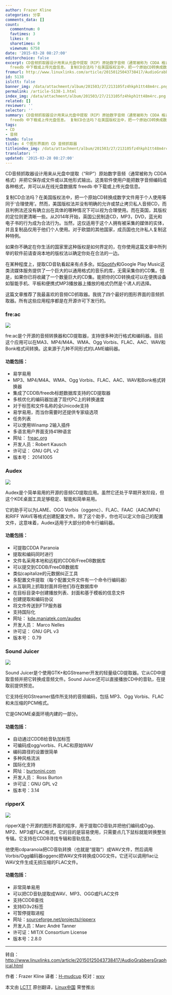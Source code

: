 ```yaml
---
author: Frazer Kline
categories: 分享
comments_data: []
count:
  commentnum: 0
  favtimes: 3
  likes: 0
  sharetimes: 0
  viewnum: 6758
date: '2015-03-28 08:27:00'
editorchoice: false
excerpt: CD音频抓取器设计用来从光盘中提取（RIP）原始数字音频（通常被称为 CDDA 格式）并把它保存成文件或以其他形式输出。这类软件使用户能把数字音频编码成各种格式，并可以从在线光盘数据库
  freedb 中下载或上传光盘信息。 复制CD合法吗？在美国版权法中，把一个原始CD转换成数字文件用于个人使用等同于合理使用。然而，美国版权法并没有明确的允许或禁止拷贝私人音频CD，而且判例法还没有确立出在具体的哪种情况下可以视为合理使用。而在英国，其版权的定位则更清晰一些。从2014年开始，英国公民制造CD，MP3，DVD，蓝光和电子书的行为成为合
fromurl: http://www.linuxlinks.com/article/20150125043738417/AudioGrabbersGraphical.html
id: 5138
islctt: false
banner_img: /data/attachment/album/201503/27/213105fz4hkph1tt48m4rc.png
permalink: /article-5138-1.html
index_img: /data/attachment/album/201503/27/213105fz4hkph1tt48m4rc.png
related: []
reviewer: ''
selector: ''
summary: CD音频抓取器设计用来从光盘中提取（RIP）原始数字音频（通常被称为 CDDA 格式）并把它保存成文件或以其他形式输出。这类软件使用户能把数字音频编码成各种格式，并可以从在线光盘数据库
  freedb 中下载或上传光盘信息。 复制CD合法吗？在美国版权法中，把一个原始CD转换成数字文件用于个人使用等同于合理使用。然而，美国版权法并没有明确的允许或禁止拷贝私人音频CD，而且判例法还没有确立出在具体的哪种情况下可以视为合理使用。而在英国，其版权的定位则更清晰一些。从2014年开始，英国公民制造CD，MP3，DVD，蓝光和电子书的行为成为合
tags:
- CD
- 音频
thumb: false
title: 4 个图形界面的 CD 音频抓取器
titleindex_img: /data/attachment/album/201503/27/213105fz4hkph1tt48m4rc.png
translator: ''
updated: '2015-03-28 08:27:00'
---
```


CD音频抓取器设计用来从光盘中提取（“RIP”）原始数字音频（通常被称为 CDDA 格式）并把它保存成文件或以其他形式输出。这类软件使用户能把数字音频编码成各种格式，并可以从在线光盘数据库 freedb 中下载或上传光盘信息。


复制CD合法吗？在美国版权法中，把一个原始CD转换成数字文件用于个人使用等同于‘合理使用’。然而，美国版权法并没有明确的允许或禁止拷贝私人音频CD，而且判例法还没有确立出在具体的哪种情况下可以视为合理使用。而在英国，其版权的定位则更清晰一些。从2014年开始，英国公民制造CD，MP3，DVD，蓝光和电子书的行为成为合法行为。当然，这仅适用于这个人拥有被采集的媒体的实体，并且复制品仅用于他们个人使用。对于欧盟的其他国家，成员国也允许私人复制这种特例。


如果你不确定在你生活的国家里这种版权是如何界定的，在你使用这篇文章中所列举的软件前请查询本地的版权法以确定你处在合法的一边。


在某种程度上，提取CD音轨看起来有点多余。如[Spotify](http://linux.cn/article-3130-1.html)和Google Play Music这类流媒体服务提供了一个巨大的以通用格式的音乐的库，无需采集你的CD集。但是，如果你已将收藏了一个数量巨大的CD集。能把你的CD转换成可以在便携设备如智能手机、平板和便携式MP3播放器上播放的格式仍然是个诱人的选择。


这篇文章推荐了我最喜欢的音频CD抓取器。我挑了四个最好的图形界面的音频抓取器。所有这些应用程序都是在开源许可下发行的。


### fre:ac


![](/data/attachment/album/201503/27/213105fz4hkph1tt48m4rc.png)


fre:ac是个开源的音频转换器和CD提取器，支持很多种流行格式和编码器。目前这个应用可以在MA3、MP4/M4A、WMA、Ogg Vorbis、FLAC、AAC、WAV和Bonk格式间转换。这来源于几种不同形式的LAME编码器。


#### 功能包括：


* 易学易用
* MP3、MP4/M4A、WMA、Ogg Vorbis、FLAC、AAC、WAV和Bonk格式转换器
* 集成了CDDB/freedb标题数据库支持的CD提取器
* 多核优化的编码器加速了现代PC上的转换速度
* 对于标签和文件名称的全Unicode支持
* 易学易用，而当你需要时还提供专家级选项
* 任务列表
* 可以使用Winamp 2输入插件
* 多语言用户界面支持41种语言
* 网址： [freac.org](http://www.freac.org/)
* 开发人员：Robert Kausch
* 许可证： GNU GPL v2
* 版本号： 20141005


### Audex


![](/data/attachment/album/201503/27/213123qwkqt65ze554wo04.png)


Audex是个简单易用的开源的音频CD提取应用。虽然它还处于早期开发阶段，但这个KDE桌面工具足够稳定、智能和简单易用。


它的助手可以为LAME、OGG Vorbis（oggenc）、FLAC、FAAC（AAC/MP4）和RIFF WAVE等格式创建配置文件。除了这个助手，你也可以定义你自己的配置文件，这意味着，Audex适用于大部分的命令行编码器。


#### 功能包括：


* 可提取CDDA Paranoia
* 提取和编码同时进行
* 文件名采用本地和远程的CDDB/FreeDB数据库
* 可以提交到CDDB/FreeDB数据库
* 类似capitalize的元数据纠正工具
* 多配置文件提取（每个配置文件文件有一个命令行编码器）
* 从互联网上抓取封面并将他们存在数据库中
* 在目标目录中创建播放列表、封面和基于模板的信息文件
* 创建提取和编码协议
* 将文件传送到FTP服务器
* 支持国际化
* 网址： [kde.maniatek.com/audex](http://kde.maniatek.com/audex/)
* 开发人员： Marco Nelles
* 许可证： GNU GPL v3
* 版本号： 0.79


### Sound Juicer


![](/data/attachment/album/201503/27/213136ecdivivopttgtecz.png)


Sound Juicer是个使用GTK+和GStreamer开发的轻量级CD提取器。它从CD中提取音频并把它转换成音频文件。Sound Juicer还可以直接播放CD中的音轨，在提取前提供预览。


它支持任何GStreamer插件所支持的音频编码，包括 MP3、Ogg Vorbis、FLAC和未压缩的PCM格式。


它是GNOME桌面环境内建的一部分。


#### 功能包括：


* 自动通过CDDB给音轨加标签
* 可编码成ogg/vorbis、FLAC和原始WAV
* 编码路径的设置很简单
* 多种风格流派
* 国际化支持
* 网址：[burtonini.com](http://burtonini.com/blog/computers/sound-juicer)
* 开发人员： Ross Burton
* 许可证：GNU GPL v2
* 版本号：3.14


### ripperX


![](/data/attachment/album/201503/27/213146rcu0chruor2uozr3.png)


ripperX是个开源的图形界面的程序，用于提取CD音轨并把他们编码成Ogg、MP2、MP3或FLAC格式。它的目的是容易使用，只需要点几下鼠标就能转换整张专辑。它支持在CDDB寻找专辑和音轨信息。


他使用cdparanoia把CD音轨转换（也就是“提取”）成WAV文件，然后调用Vorbis/Ogg编码器oggenc把WAV文件转换成OGG文件。它还可以调用flac让WAV文件生成无损压缩的FLAC文件。


#### 功能包括：


* 非常简单易用
* 可以把CD音轨提取成WAV、MP3、OGG或FLAC文件
* 支持CDDB查找
* 支持ID3v2标签
* 可暂停提取进程
* 网址：[sourceforge.net/projects/ripperx](http://sourceforge.net/projects/ripperx/)
* 开发人员：Marc André Tanner
* 许可证：MIT/X Consortium License
* 版本号：2.8.0




---


转自：<http://www.linuxlinks.com/article/20150125043738417/AudioGrabbersGraphical.html>


作者：Frazer Kline 译者：[H-mudcup](https://github.com/H-mudcup) 校对：[wxy](https://github.com/wxy)


本文由 [LCTT](https://github.com/LCTT/TranslateProject) 原创翻译，[Linux中国](http://linux.cn/) 荣誉推出